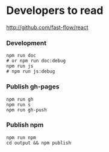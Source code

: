 # Developers to read

http://github.com/fast-flow/react

### Development

```shell
npm run doc
# or npm run doc:debug
npm run js
# npm run js:debug
```

### Publish gh-pages
```shell
npm run gh
npm run s
npm run gh-push
```

### Publish npm

```shell
npm run npm
cd output && npm publish
```
